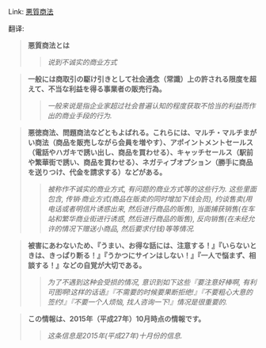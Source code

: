 Link: [悪質商法](https://www.shiruporuto.jp/public/data/vocabulary/yogo/a/akushitsu_shoho.html)

翻译:
> **悪質商法とは**
>> *说到不诚实的商业方式*

> **一般には商取引の駆け引きとして社会通念（常識）上の許される限度を超えて、不当な利益を得る事業者の販売行為。**
>> *一般来说是指企业家超过社会普遍认知的程度获取不恰当的利益而作出的商业手段的行为.*

> **悪徳商法、問題商法などともよばれる。これらには、マルチ・マルチまがい商法（商品を販売しながら会員を増やす）、アポイントメントセールス（電話やハガキで誘い出し、商品を買わせる）、キャッチセールス（駅前や繁華街で誘い、商品を買わせる）、ネガティブオプション（勝手に商品を送りつけ、代金を請求する）などがある。**
>> *被称作不诚实的商业方式, 有问题的商业方式等的这些行为. 这些里面包含, 传销·商业方式(商品在贩卖的同时增加下线会员), 约谈售卖(用电话或者明信片诱惑出来, 然后进行商品的贩售), 当面捕获销售(在车站和繁华商业街进行诱惑, 然后进行商品的贩售), 反向销售(在未经允许的情况下赠送小商品, 然后要求付钱)等等情况.*

> **被害にあわないため、『うまい、お得な話には、注意する！』『いらないときは、きっぱり断る！』『うかつにサインはしない！』『一人で悩まず、相談する！』などの自覚が大切である。**
>> *为了不遇到这种会受损的情况, 意识到如下这些『要注意好棒啊, 有利可图啊!这样的话语』『不需要的时候要果断拒绝!』『不要粗心大意的签约!』『不要一个人烦恼, 找人咨询一下!』情况是很重要的.*

> **この情報は、2015年（平成27年）10月時点の情報です。**
>> *这条信息是2015年(平成27年)十月份的信息.*